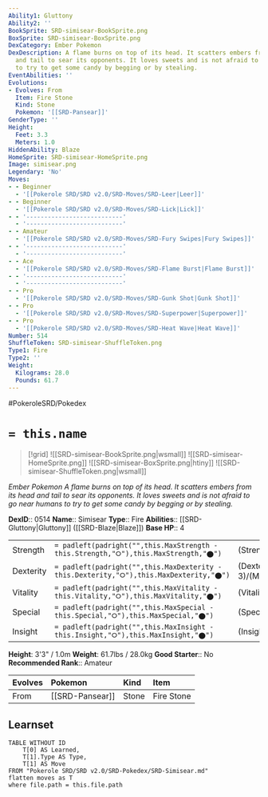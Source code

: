 ```yaml
---
Ability1: Gluttony
Ability2: ''
BookSprite: SRD-simisear-BookSprite.png
BoxSprite: SRD-simisear-BoxSprite.png
DexCategory: Ember Pokemon
DexDescription: A flame burns on top of its head. It scatters embers from its head
  and tail to sear its opponents. It loves sweets and is not afraid to go near humans
  to try to get some candy by begging or by stealing.
EventAbilities: ''
Evolutions:
- Evolves: From
  Item: Fire Stone
  Kind: Stone
  Pokemon: '[[SRD-Pansear]]'
GenderType: ''
Height:
  Feet: 3.3
  Meters: 1.0
HiddenAbility: Blaze
HomeSprite: SRD-simisear-HomeSprite.png
Image: simisear.png
Legendary: 'No'
Moves:
- - Beginner
  - '[[Pokerole SRD/SRD v2.0/SRD-Moves/SRD-Leer|Leer]]'
- - Beginner
  - '[[Pokerole SRD/SRD v2.0/SRD-Moves/SRD-Lick|Lick]]'
- - '---------------------------'
  - '---------------------------'
- - Amateur
  - '[[Pokerole SRD/SRD v2.0/SRD-Moves/SRD-Fury Swipes|Fury Swipes]]'
- - '---------------------------'
  - '---------------------------'
- - Ace
  - '[[Pokerole SRD/SRD v2.0/SRD-Moves/SRD-Flame Burst|Flame Burst]]'
- - '---------------------------'
  - '---------------------------'
- - Pro
  - '[[Pokerole SRD/SRD v2.0/SRD-Moves/SRD-Gunk Shot|Gunk Shot]]'
- - Pro
  - '[[Pokerole SRD/SRD v2.0/SRD-Moves/SRD-Superpower|Superpower]]'
- - Pro
  - '[[Pokerole SRD/SRD v2.0/SRD-Moves/SRD-Heat Wave|Heat Wave]]'
Number: 514
ShuffleToken: SRD-simisear-ShuffleToken.png
Type1: Fire
Type2: ''
Weight:
  Kilograms: 28.0
  Pounds: 61.7
---
```


#PokeroleSRD/Pokedex

# `= this.name`

> [!grid]
> ![[SRD-simisear-BookSprite.png|wsmall]]
> ![[SRD-simisear-HomeSprite.png]]
> ![[SRD-simisear-BoxSprite.png|htiny]]
> ![[SRD-simisear-ShuffleToken.png|wsmall]]


*Ember Pokemon*
*A flame burns on top of its head. It scatters embers from its head and tail to sear its opponents. It loves sweets and is not afraid to go near humans to try to get some candy by begging or by stealing.*

**DexID**:: 0514
**Name**:: Simisear
**Type**:: Fire
**Abilities**:: [[SRD-Gluttony|Gluttony]] ([[SRD-Blaze|Blaze]])
**Base HP**:: 4

|           |                                                                                        |                                          |
| --------- | -------------------------------------------------------------------------------------- | ---------------------------------------- |
| Strength  | `= padleft(padright("",this.MaxStrength - this.Strength,"⭘"),this.MaxStrength,"⬤")`    | (Strength::3)/(MaxStrength::6)   |
| Dexterity | `= padleft(padright("",this.MaxDexterity - this.Dexterity,"⭘"),this.MaxDexterity,"⬤")` | (Dexterity:: 3)/(MaxDexterity::6) |
| Vitality  | `= padleft(padright("",this.MaxVitality - this.Vitality,"⭘"),this.MaxVitality,"⬤")`    | (Vitality::2)/(MaxVitality::4)   |
| Special   | `= padleft(padright("",this.MaxSpecial - this.Special,"⭘"),this.MaxSpecial,"⬤")`       | (Special::3)/(MaxSpecial::6)     |
| Insight   | `= padleft(padright("",this.MaxInsight - this.Insight,"⭘"),this.MaxInsight,"⬤")`       | (Insight::2)/(MaxInsight::4)     |

**Height**: 3'3" / 1.0m
**Weight**: 61.7lbs / 28.0kg
**Good Starter**:: No
**Recommended Rank**:: Amateur

| Evolves   | Pokemon         | Kind   | Item       |
|:----------|:----------------|:-------|:-----------|
| From      | [[SRD-Pansear]] | Stone  | Fire Stone |

## Learnset

```dataview
TABLE WITHOUT ID
    T[0] AS Learned,
    T[1].Type AS Type,
    T[1] AS Move
FROM "Pokerole SRD/SRD v2.0/SRD-Pokedex/SRD-Simisear.md"
flatten moves as T
where file.path = this.file.path
```
